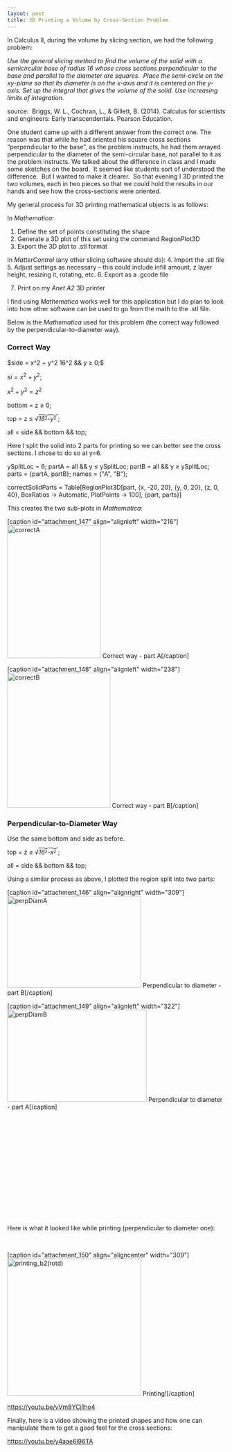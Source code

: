 ```yaml
---
layout: post
title: 3D Printing a Volume by Cross-Section Problem
---
```


<p class="Text">In Calculus II, during the volume by slicing section, we had the following problem:</p>
<span style="font-style:italic;">Use the general slicing method to find the volume of the solid with a semicircular base of radius 16 whose cross sections perpendicular to the base and parallel to the diameter are squares.  Place the​ semi-circle on the​ xy-plane so that its diameter is on the​ x-axis and it is centered on the​ y-axis. Set up the integral that gives the volume of the solid. Use increasing limits of integration. </span>

source:  Briggs, W. L., Cochran, L., & Gillett, B. (2014). Calculus for scientists and engineers: Early transcendentals. Pearson Education.

One student came up with a different answer from the correct one. The reason was that while he had oriented his square cross sections “perpendicular to the base”, as the problem instructs, he had them arrayed perpendicular to the diameter of the semi-circular base, not parallel to it as the problem instructs. We talked about the difference in class and I made some sketches on the board.  It seemed like students sort of understood the difference.  But I wanted to make it clearer.  So that evening I 3D printed the two volumes, each in two pieces so that we could hold the results in our hands and see how the cross-sections were oriented.

My general process for 3D printing mathematical objects is as follows:

In <em>Mathematica</em>:
1. Define the set of points constituting the shape
2. Generate a 3D plot of this set using the command RegionPlot3D
3. Export the 3D plot to .stl format

In <em>MatterControl </em>(any other slicing software should do):
4. Import the .stl file
5. Adjust settings as necessary – this could include infill amount, z layer height, resizing it, rotating, etc.
6. Export as a .gcode file

7. Print on my <em>Anet A2</em> 3D printer

I find using <em>Mathematica </em>works well for this application but I do plan to look into how other software can be used to go from the math to the .stl file.

Below is the <em>Mathematica </em>used for this problem (the correct way followed by the perpendicular-to-diameter way).
<h3>Correct Way</h3>
$side = x^2 + y^2   16^2 && y ≥ 0;$

$si = x^2 + y^2;$

$x^2 + y^2 = z^2$

bottom = z ≥ 0;

top = z ≤ √<span style="text-decoration:overline;"><i>16</i><span style="font-size:10px;vertical-align:25%;">2</span>-<i>y</i><span style="font-size:10px;vertical-align:25%;">2</span> </span>;

all = side && bottom && top;

Here I split the solid into 2 parts for printing so we can better see the cross sections. I chose to do so at y=6.

ySplitLoc = 6;
partA = all && y ≤ ySplitLoc;
partB = all && y ≥ ySplitLoc;
parts = {partA, partB}; names = {"A", "B"};

correctSolidParts = Table[RegionPlot3D[part, {x, -20, 20}, {y, 0, 20}, {z, 0, 40}, BoxRatios -> Automatic, PlotPoints -> 100], {part, parts}]

This creates the two sub-plots in <em>Mathematica</em>:

[caption id="attachment_147" align="alignleft" width="216"]<img class="alignnone  wp-image-147" src="https://ifrommer.files.wordpress.com/2019/01/correctA.png" alt="correctA" width="216" height="306" /> Correct way - part A[/caption]

[caption id="attachment_148" align="alignleft" width="238"]<img class="alignnone  wp-image-148" src="https://ifrommer.files.wordpress.com/2019/01/correctB.png" alt="correctB" width="238" height="311" /> Correct way - part B[/caption]
<h3></h3>
<h3></h3>
<h3></h3>
<h3></h3>
<h3></h3>
<h3></h3>
<h3></h3>
<h3></h3>
<h3></h3>
<h3></h3>
<h3>Perpendicular-to-Diameter Way</h3>
Use the same bottom and side as before.

top = z ≤ √<span style="text-decoration:overline;"><i>16</i><span style="font-size:10px;vertical-align:25%;">2</span>-<i>x</i><span style="font-size:10px;vertical-align:25%;">2</span> </span>;

all = side && bottom && top;

Using a similar process as above, I plotted the region split into two parts:

[caption id="attachment_146" align="alignright" width="309"]<img class="alignnone  wp-image-146" src="https://ifrommer.files.wordpress.com/2019/01/perpDiamA.png" alt="perpDiamA" width="309" height="211" /> Perpendicular to diameter - part B[/caption]

[caption id="attachment_149" align="alignleft" width="322"]<img class="alignnone  wp-image-149" src="https://ifrommer.files.wordpress.com/2019/01/perpDiamB.png" alt="perpDiamB" width="322" height="212" /> Perpendicular to diameter - part A[/caption]

 

 

 

 

 

 

 

 

Here is what it looked like while printing (perpendicular to diameter one):

 

[caption id="attachment_150" align="aligncenter" width="309"]<img class="alignnone  wp-image-150" src="https://ifrommer.files.wordpress.com/2019/01/printing_b2rotd.jpg" alt="printing_b2(rotd)" width="309" height="316" /> Printing![/caption]

https://youtu.be/vVm8YCj1ho4

Finally, here is a video showing the printed shapes and how one can manipulate them to get a good feel for the cross sections:

https://youtu.be/y4aae6l96TA
